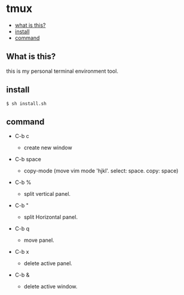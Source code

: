 # tmux

* [what is this?](#what-is-this)
* [install](#install)
* [command](#command)

## What is this?
this is my personal terminal environment tool.



## install
```
$ sh install.sh
```

## command
- C-b c
  - create new window

- C-b space
  - copy-mode (move vim mode 'hjkl'. select: space. copy: space)

- C-b %
  - split vertical panel.

- C-b "
  - split Horizontal panel.

- C-b q
  - move panel.

- C-b x
  - delete active panel.

- C-b &
  - delete active window.
